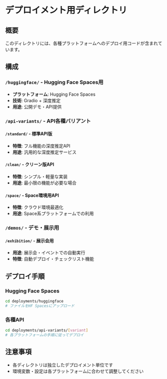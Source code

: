 # デプロイメント用ディレクトリ

## 概要
このディレクトリには、各種プラットフォームへのデプロイ用コードが含まれています。

## 構成

### `/huggingface/` - Hugging Face Spaces用
- **プラットフォーム**: Hugging Face Spaces
- **技術**: Gradio + 深度推定
- **用途**: 公開デモ・API提供

### `/api-variants/` - API各種バリアント
#### `/standard/` - 標準API版
- **特徴**: フル機能の深度推定API
- **用途**: 汎用的な深度推定サービス

#### `/clean/` - クリーン版API
- **特徴**: シンプル・軽量な実装
- **用途**: 最小限の機能が必要な場合

#### `/space/` - Space環境用API
- **特徴**: クラウド環境最適化
- **用途**: Space系プラットフォームでの利用

### `/demos/` - デモ・展示用
#### `/exhibition/` - 展示会用
- **用途**: 展示会・イベントでの自動実行
- **特徴**: 自動デプロイ・チェックリスト機能

## デプロイ手順

### Hugging Face Spaces
```bash
cd deployments/huggingface
# ファイルをHF Spacesにアップロード
```

### 各種API
```bash
cd deployments/api-variants/[variant]
# 各プラットフォームの手順に従ってデプロイ
```

## 注意事項
- 各ディレクトリは独立したデプロイメント単位です
- 環境変数・設定は各プラットフォームに合わせて調整してください